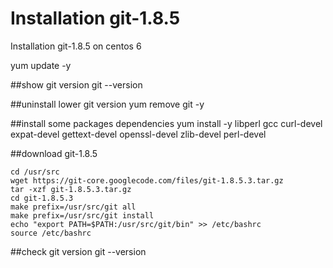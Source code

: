 # Installation git-1.8.5
Installation git-1.8.5 on centos 6

yum update -y

##show git version
git --version

##uninstall lower git version
yum remove git -y

##install some packages dependencies
yum install -y libperl gcc curl-devel expat-devel gettext-devel openssl-devel zlib-devel perl-devel

##download git-1.8.5
```
cd /usr/src
wget https://git-core.googlecode.com/files/git-1.8.5.3.tar.gz
tar -xzf git-1.8.5.3.tar.gz
cd git-1.8.5.3
make prefix=/usr/src/git all
make prefix=/usr/src/git install
echo "export PATH=$PATH:/usr/src/git/bin" >> /etc/bashrc
source /etc/bashrc
```
##check git version
git --version


